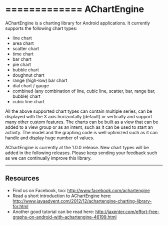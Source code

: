 =============
 AChartEngine
=============

AChartEngine is a charting library for Android applications. It currently supports the following chart types:

 * line chart
 * area chart
 * scatter chart
 * time chart
 * bar chart
 * pie chart
 * bubble chart
 * doughnut chart
 * range (high-low) bar chart
 * dial chart / gauge
 * combined (any combination of line, cubic line, scatter, bar, range bar, bubble) chart
 * cubic line chart
 
All the above supported chart types can contain multiple series, can be displayed with the X axis horizontally (default) or vertically and support many other custom features. The charts can be built as a view that can be added to a view group or as an intent, such as it can be used to start an activity.
The model and the graphing code is well optimized such as it can handle and display huge number of values.

AChartEngine is currently at the 1.0.0 release. New chart types will be added in the following releases. Please keep sending your feedback such as we can continually improve this library.

----------
 Resources
----------

 * Find us on Facebook, too: http://www.facebook.com/achartengine
 * Read a short introduction to AChartEngine here: http://www.javaadvent.com/2012/12/achartengine-charting-library-for.html
 * Another good tutorial can be read here: http://jaxenter.com/effort-free-graphs-on-android-with-achartengine-46199.html

